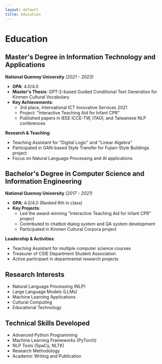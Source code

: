 ```yaml
---
layout: default
title: Education
---
```


# Education

## Master's Degree in Information Technology and Applications
**National Quemoy University** _(2021 - 2023)_

- **GPA**: 4.0/4.0
- **Master's Thesis**: GPT-2-based Guided Conditional Text Generation for Kinmen Cultural Vocabulary
- **Key Achievements**:
  - 3rd place, International ICT Innovative Services 2021
  - Project: "Interactive Teaching Aid for Infant CPR"
  - Published papers in IEEE ICCE-TW, ITAOI, and Taiwanese NLP conferences

**Research & Teaching**:
- Teaching Assistant for "Digital Logic" and "Linear Algebra"
- Participated in GAN-based Style Transfer for Fujian-Style Buildings project
- Focus on Natural Language Processing and AI applications

## Bachelor's Degree in Computer Science and Information Engineering
**National Quemoy University** _(2017 - 2021)_

- **GPA**: 4.0/4.0 (Ranked 6th in class)
- **Key Projects**:
  - Led the award-winning "Interactive Teaching Aid for Infant CPR" project
  - Contributed to chatbot dialog system and QA system development
  - Participated in Kinmen Cultural Corpora project

**Leadership & Activities**:
- Teaching Assistant for multiple computer science courses
- Treasurer of CSIE Department Student Association
- Active participant in departmental research projects

## Research Interests

- Natural Language Processing (NLP)
- Large Language Models (LLMs)
- Machine Learning Applications
- Cultural Computing
- Educational Technology

## Technical Skills Developed

- Advanced Python Programming
- Machine Learning Frameworks (PyTorch)
- NLP Tools (SpaCy, NLTK)
- Research Methodology
- Academic Writing and Publication